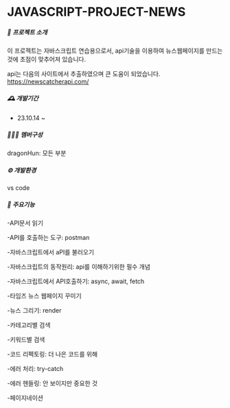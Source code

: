 # JAVASCRIPT-PROJECT-NEWS

##### 📰 프로젝트 소개
이 프로젝트는 자바스크립트 연습용으로서, api기술을 이용하여 뉴스웹페이지를 만드는것에 초점이 맞추어져 있습니다.

api는 다음의 사이트에서 추출하였으며 큰 도움이 되었습니다. <https://newscatcherapi.com/>

##### 🕰️ 개발기간
- 23.10.14 ~

##### 🧑‍🤝‍🧑 멤버구성
dragonHun: 모든 부분

##### ⚙️ 개발환경
vs code

##### 📌 주요기능
-API문서 읽기

-API를 호출하는 도구: postman

-자바스크립트에서 aPI를 불러오기

-자바스크립트의 동작원리: api를 이해하기위한 필수 개념

-자바스크립트에서 API호출하기: async, await, fetch

-타임즈 뉴스 웹페이지 꾸미기

-뉴스 그리기: render

-카테고리별 검색

-키워드별 검색

-코드 리펙토링: 더 나은 코드를 위해

-에러 처리: try-catch

-에러 헨들링: 안 보이지만 중요한 것

-페이지네이션
